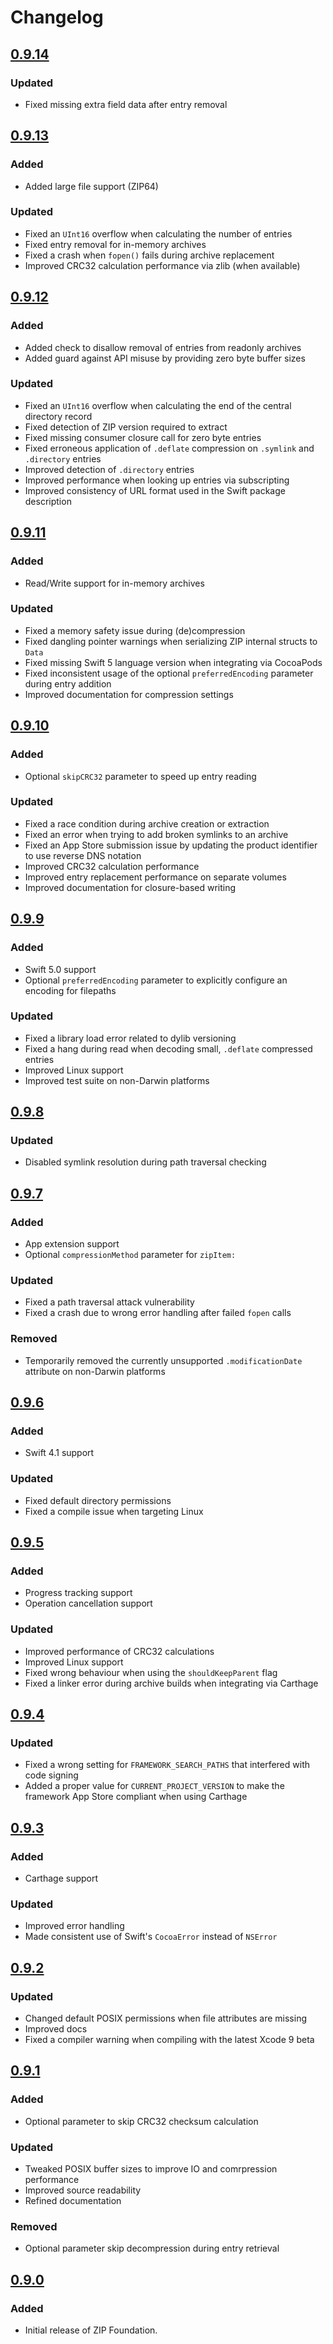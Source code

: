 # Changelog

## [0.9.14](https://github.com/weichsel/ZIPFoundation/releases/tag/0.9.14)

### Updated
 - Fixed missing extra field data after entry removal

## [0.9.13](https://github.com/weichsel/ZIPFoundation/releases/tag/0.9.13)

### Added
 - Added large file support (ZIP64)
 
### Updated
 - Fixed an `UInt16` overflow when calculating the number of entries
 - Fixed entry removal for in-memory archives
 - Fixed a crash when `fopen()` fails during archive replacement
 - Improved CRC32 calculation performance via zlib (when available)

## [0.9.12](https://github.com/weichsel/ZIPFoundation/releases/tag/0.9.12)

### Added
 - Added check to disallow removal of entries from readonly archives
 - Added guard against API misuse by providing zero byte buffer sizes
 
### Updated
 - Fixed an `UInt16` overflow when calculating the end of the central directory record
 - Fixed detection of ZIP version required to extract
 - Fixed missing consumer closure call for zero byte entries
 - Fixed erroneous application of `.deflate` compression on `.symlink` and `.directory` entries
 - Improved detection of `.directory` entries
 - Improved performance when looking up entries via subscripting
 - Improved consistency of URL format used in the Swift package description

## [0.9.11](https://github.com/weichsel/ZIPFoundation/releases/tag/0.9.11)

### Added
 - Read/Write support for in-memory archives
 
### Updated
 - Fixed a memory safety issue during (de)compression
 - Fixed dangling pointer warnings when serializing ZIP internal structs to `Data`
 - Fixed missing Swift 5 language version when integrating via CocoaPods
 - Fixed inconsistent usage of the optional `preferredEncoding` parameter during entry addition
 - Improved documentation for compression settings

## [0.9.10](https://github.com/weichsel/ZIPFoundation/releases/tag/0.9.10)

### Added
 - Optional `skipCRC32` parameter to speed up entry reading
 
### Updated
 - Fixed a race condition during archive creation or extraction
 - Fixed an error when trying to add broken symlinks to an archive
 - Fixed an App Store submission issue by updating the product identifier to use reverse DNS notation
 - Improved CRC32 calculation performance
 - Improved entry replacement performance on separate volumes
 - Improved documentation for closure-based writing

## [0.9.9](https://github.com/weichsel/ZIPFoundation/releases/tag/0.9.9)

### Added
 - Swift 5.0 support
 - Optional `preferredEncoding` parameter to explicitly configure an encoding for filepaths
 
### Updated
 - Fixed a library load error related to dylib versioning
 - Fixed a hang during read when decoding small, `.deflate` compressed entries
 - Improved Linux support
 - Improved test suite on non-Darwin platforms

## [0.9.8](https://github.com/weichsel/ZIPFoundation/releases/tag/0.9.8)

### Updated
- Disabled symlink resolution during path traversal checking

## [0.9.7](https://github.com/weichsel/ZIPFoundation/releases/tag/0.9.7)

### Added
 - App extension support
 - Optional `compressionMethod` parameter for `zipItem:`
 
### Updated
 - Fixed a path traversal attack vulnerability
 - Fixed a crash due to wrong error handling after failed `fopen` calls

### Removed
 - Temporarily removed the currently unsupported `.modificationDate` attribute on non-Darwin platforms

## [0.9.6](https://github.com/weichsel/ZIPFoundation/releases/tag/0.9.6)

### Added
 - Swift 4.1 support
 
### Updated
 - Fixed default directory permissions
 - Fixed a compile issue when targeting Linux

## [0.9.5](https://github.com/weichsel/ZIPFoundation/releases/tag/0.9.5)

### Added
 - Progress tracking support
 - Operation cancellation support
 
### Updated
 - Improved performance of CRC32 calculations
 - Improved Linux support
 - Fixed wrong behaviour when using the `shouldKeepParent` flag
 - Fixed a linker error during archive builds when integrating via Carthage

## [0.9.4](https://github.com/weichsel/ZIPFoundation/releases/tag/0.9.4)

### Updated
 - Fixed a wrong setting for `FRAMEWORK_SEARCH_PATHS` that interfered with code signing
 - Added a proper value for `CURRENT_PROJECT_VERSION` to make the framework App Store compliant when using Carthage

## [0.9.3](https://github.com/weichsel/ZIPFoundation/releases/tag/0.9.3)

### Added
 - Carthage support
 
### Updated
 - Improved error handling
 - Made consistent use of Swift's `CocoaError` instead of `NSError`

## [0.9.2](https://github.com/weichsel/ZIPFoundation/releases/tag/0.9.2)

### Updated
 - Changed default POSIX permissions when file attributes are missing
 - Improved docs
 - Fixed a compiler warning when compiling with the latest Xcode 9 beta

## [0.9.1](https://github.com/weichsel/ZIPFoundation/releases/tag/0.9.1)

### Added
 - Optional parameter to skip CRC32 checksum calculation
 
### Updated
 - Tweaked POSIX buffer sizes to improve IO and comrpression performance
 - Improved source readability
 - Refined documentation
 
### Removed
 - Optional parameter skip decompression during entry retrieval
 
## [0.9.0](https://github.com/weichsel/ZIPFoundation/releases/tag/0.9.0)

### Added
 - Initial release of ZIP Foundation.
